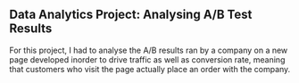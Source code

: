 ## Data Analytics Project: Analysing A/B Test Results

For this project, I had to analyse the A/B results ran by a company on a new page developed inorder to drive traffic as well as conversion rate, meaning that customers who visit the page actually place an order with the company.
